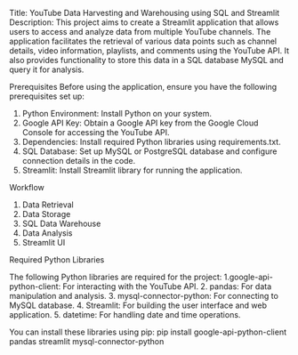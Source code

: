 Title: YouTube Data Harvesting and Warehousing using SQL and Streamlit
Description:
            This project aims to create a Streamlit application that allows users to access and analyze data from multiple YouTube channels. The application facilitates the retrieval of various data points such as channel details, video information, playlists, and comments using the YouTube API. It also provides functionality to store this data in a SQL database MySQL and query it for analysis.

Prerequisites
Before using the application, ensure you have the following prerequisites set up:
1. Python Environment: Install Python on your system.
2. Google API Key: Obtain a Google API key from the Google Cloud Console for accessing the YouTube API.
3. Dependencies: Install required Python libraries using requirements.txt.
4. SQL Database: Set up MySQL or PostgreSQL database and configure connection details in the code.
5. Streamlit: Install Streamlit library for running the application.

Workflow
1. Data Retrieval
2. Data Storage
3. SQL Data Warehouse
4. Data Analysis
5. Streamlit UI

Required Python Libraries

The following Python libraries are required for the project:
1.google-api-python-client: For interacting with the YouTube API. 
2. pandas: For data manipulation and analysis.
3. mysql-connector-python: For connecting to MySQL database.
4. Streamlit: For building the user interface and web application.
5. datetime: For handling date and time operations.

You can install these libraries using pip:
pip install google-api-python-client pandas streamlit mysql-connector-python
